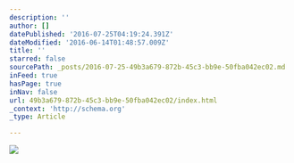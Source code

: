 ```yaml
---
description: ''
author: []
datePublished: '2016-07-25T04:19:24.391Z'
dateModified: '2016-06-14T01:48:57.009Z'
title: ''
starred: false
sourcePath: _posts/2016-07-25-49b3a679-872b-45c3-bb9e-50fba042ec02.md
inFeed: true
hasPage: true
inNav: false
url: 49b3a679-872b-45c3-bb9e-50fba042ec02/index.html
_context: 'http://schema.org'
_type: Article

---
```

![](https://the-grid-user-content.s3-us-west-2.amazonaws.com/12574c73-897e-4c2f-b2aa-cbcf3c2826fe.jpg)